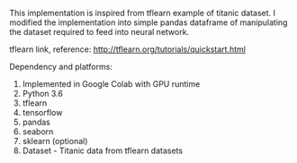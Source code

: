 This implementation is inspired from tflearn example of titanic dataset. I modified the implementation into simple pandas dataframe of manipulating the dataset required to feed into neural network.

tflearn link, reference: http://tflearn.org/tutorials/quickstart.html

Dependency and platforms:

1. Implemented in Google Colab with GPU runtime
2. Python 3.6
3. tflearn
4. tensorflow
5. pandas
7. seaborn
6. sklearn (optional)
7. Dataset - Titanic data from tflearn datasets

